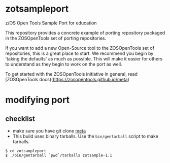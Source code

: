 # zotsampleport
z/OS Open Tools Sample Port for education
 
This repository provides a concrete example of porting repository packaged in
the ZOSOpenTools set of porting repositories.

If you want to add a new Open-Source tool to the ZOSOpenTools set of repositories,
this is a great place to start. We recommend you begin by 'taking the defaults'
as much as possible. This will make it easier for others to understand as they 
begin to work on the port as well. 

To get started with the ZOSOpenTools initiative in general, 
read [ZOSOpenTools docs)(https://zosopentools.github.io/meta)

# modifying port

## checklist

* make sure you have git clone [meta]()
* This build uses binary tarballs.  Use the `bin/gentarball` script to make tarballs.
    

```
$ cd zotsampleport
$ ./bin/gentarball `pwd`/tarballs zotsample-1.1
```



